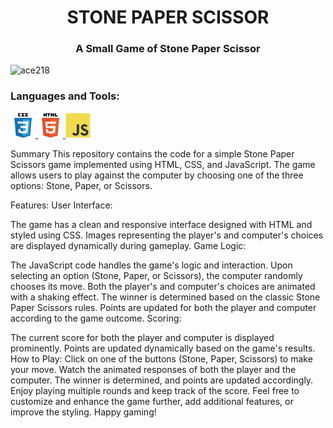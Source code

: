 <h1 align="center">STONE PAPER SCISSOR</h1>
<h3 align="center">A Small Game of Stone Paper Scissor</h3>

<p align="left"> <img src="https://komarev.com/ghpvc/?username=ace218&label=Profile%20views&color=0e75b6&style=flat" alt="ace218" /> </p>
<p align="left">
</p>

<h3 align="left">Languages and Tools:</h3>
<p align="left"> <a href="https://www.w3schools.com/css/" target="_blank" rel="noreferrer"> <img src="https://raw.githubusercontent.com/devicons/devicon/master/icons/css3/css3-original-wordmark.svg" alt="css3" width="40" height="40"/> </a> <a href="https://www.w3.org/html/" target="_blank" rel="noreferrer"> <img src="https://raw.githubusercontent.com/devicons/devicon/master/icons/html5/html5-original-wordmark.svg" alt="html5" width="40" height="40"/> </a> <a href="https://developer.mozilla.org/en-US/docs/Web/JavaScript" target="_blank" rel="noreferrer"> <img src="https://raw.githubusercontent.com/devicons/devicon/master/icons/javascript/javascript-original.svg" alt="javascript" width="40" height="40"/> </a> </p>
Summary
This repository contains the code for a simple Stone Paper Scissors game implemented using HTML, CSS, and JavaScript. The game allows users to play against the computer by choosing one of the three options: Stone, Paper, or Scissors.

Features:
User Interface:

The game has a clean and responsive interface designed with HTML and styled using CSS.
Images representing the player's and computer's choices are displayed dynamically during gameplay.
Game Logic:

The JavaScript code handles the game's logic and interaction.
Upon selecting an option (Stone, Paper, or Scissors), the computer randomly chooses its move.
Both the player's and computer's choices are animated with a shaking effect.
The winner is determined based on the classic Stone Paper Scissors rules.
Points are updated for both the player and computer according to the game outcome.
Scoring:

The current score for both the player and computer is displayed prominently.
Points are updated dynamically based on the game's results.
How to Play:
Click on one of the buttons (Stone, Paper, Scissors) to make your move.
Watch the animated responses of both the player and the computer.
The winner is determined, and points are updated accordingly.
Enjoy playing multiple rounds and keep track of the score.
Feel free to customize and enhance the game further, add additional features, or improve the styling. Happy gaming!
